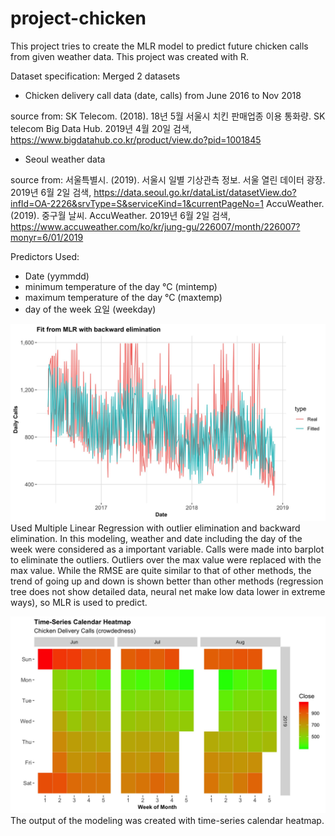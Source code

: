 # project-chicken
This project tries to create the MLR model to predict future chicken calls from given weather data. This project was created with R. 

Dataset specification:
Merged 2 datasets
- Chicken delivery call data (date, calls) from June 2016 to Nov 2018

source from: SK Telecom. (2018). 18년 5월 서울시 치킨 판매업종 이용 통화량. SK telecom Big Data Hub. 2019년 4월 20일 검색, https://www.bigdatahub.co.kr/product/view.do?pid=1001845

- Seoul weather data

source from: 
서울특별시. (2019). 서울시 일별 기상관측 정보. 서울 열린 데이터 광장. 2019년 6월 2일 검색, https://data.seoul.go.kr/dataList/datasetView.do?infId=OA-2226&srvType=S&serviceKind=1&currentPageNo=1
  AccuWeather. (2019). 중구월 날씨. AccuWeather. 2019년 6월 2일 검색,
https://www.accuweather.com/ko/kr/jung-gu/226007/month/226007?monyr=6/01/2019


Predictors Used:
- Date (yymmdd)
- minimum temperature of the day °C (mintemp)
- maximum temperature of the day °C (maxtemp)
- day of the week 요일 (weekday) 


![alt text](https://github.com/Doyyn/project-chicken/blob/master/0603_Real%20and%20Fitted%2C%202016%20to%202018%2C%202nd%20trial.jpeg)
Used Multiple Linear Regression with outlier elimination and backward elimination.
In this modeling, weather and date including the day of the week were considered as a important variable. Calls were made into barplot to eliminate the outliers. Outliers over the max value were replaced with the max value. 
While the RMSE  are  quite similar to that of other methods, the trend of going up and down is shown better than other methods (regression tree does not show detailed data, neural net make low data lower in extreme ways), so MLR is used to predict. 


![alt text](https://github.com/Doyyn/project-chicken/blob/master/0603_Calendar%20Heatmap%2C%202019%20June%20to%20Aug_MLR.jpeg)
The output of the modeling was created with time-series calendar heatmap.
